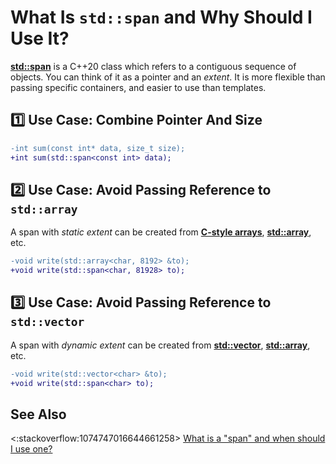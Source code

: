 # What Is `std::span` and Why Should I Use It?

**[std::span](https://en.cppreference.com/w/cpp/container/span)**
is a C++20 class which refers to a contiguous sequence of objects.
You can think of it as a pointer and an *extent*.
It is more flexible than passing specific containers,
and easier to use than templates.

## :one: Use Case: Combine Pointer And Size
```diff
-int sum(const int* data, size_t size);
+int sum(std::span<const int> data);
```

## :two: Use Case: Avoid Passing Reference to `std::array`
A span with *static extent* can be created from
**[C-style arrays](https://en.cppreference.com/w/cpp/language/array)**,
**[std::array](https://en.cppreference.com/w/cpp/container/array)**, etc.
```diff
-void write(std::array<char, 8192> &to);
+void write(std::span<char, 81928> to);
```


## :three: Use Case: Avoid Passing Reference to `std::vector` 
A span with *dynamic extent* can be created from
**[std::vector](https://en.cppreference.com/w/cpp/container/vector)**,
**[std::array](https://en.cppreference.com/w/cpp/container/array)**, etc.
```diff
-void write(std::vector<char> &to);
+void write(std::span<char> to);
```

## See Also
<:stackoverflow:1074747016644661258>
[What is a "span" and when should I use one?](https://stackoverflow.com/q/45723819/5740428)

